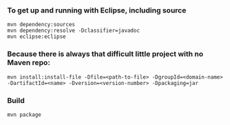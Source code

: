 ### To get up and running with Eclipse, including source
```
mvn dependency:sources
mvn dependency:resolve -Dclassifier=javadoc
mvn eclipse:eclipse
```

### Because there is always that difficult little project with no Maven repo:
```
mvn install:install-file -Dfile=<path-to-file> -DgroupId=<domain-name> -DartifactId=<name> -Dversion=<version-number> -Dpackaging=jar
```

### Build
```
mvn package
```
